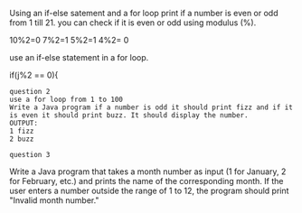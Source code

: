 Using an if-else satement and a for loop print if a number is even or odd from 1 till 21.
you can check if it is even or odd using modulus (%).

10%2=0
7%2=1
5%2=1
4%2= 0

use an if-else statement in a for loop.

if(j%2 == 0){

    question 2
    use a for loop from 1 to 100
    Write a Java program if a number is odd it should print fizz and if it is even it should print buzz. It should display the number.
    OUTPUT:
    1 fizz
    2 buzz
    
    question 3

Write a Java program that takes a month number as input (1 for January, 2 for February, etc.) and prints the name of the corresponding month. If the user enters a number outside the range of 1 to 12, the program should print "Invalid month number."